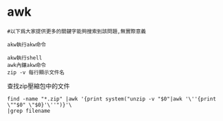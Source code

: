 # awk  

```
#以下爲大家提供更多的關鍵字能夠搜索到該問題,無實際意義

akw執行akw命令

akw執行shell 
awk內鑲akw命令
zip -v 每行顯示文件名 
```
查找zip壓縮包中的文件
```
find -name "*.zip" |awk '{print system("unzip -v "$0"|awk '\''{print \""$0" \"$0}'\''")}'\
|grep filename
```
